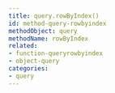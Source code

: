 ```yaml
---
title: query.rowByIndex()
id: method-query-rowbyindex
methodObject: query
methodName: rowByIndex
related:
- function-queryrowbyindex
- object-query
categories:
- query
---
```

